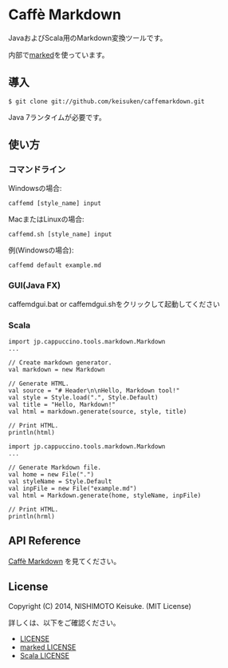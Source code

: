 # Caffè Markdown

JavaおよびScala用のMarkdown変換ツールです。

内部で[marked](https://github.com/chjj/marked)を使っています。



## 導入

```
$ git clone git://github.com/keisuken/caffemarkdown.git
```

Java 7ランタイムが必要です。



## 使い方



### コマンドライン

Windowsの場合:

```
caffemd [style_name] input
```

MacまたはLinuxの場合:

```
caffemd.sh [style_name] input
```

例(Windowsの場合):

```
caffemd default example.md
```



### GUI(Java FX)

caffemdgui.bat or caffemdgui.shをクリックして起動してください



### Scala

```
import jp.cappuccino.tools.markdown.Markdown
...

// Create markdown generator.
val markdown = new Markdown

// Generate HTML.
val source = "# Header\n\nHello, Markdown tool!"
val style = Style.load(".", Style.Default)
val title = "Hello, Markdown!"
val html = markdown.generate(source, style, title)

// Print HTML.
println(html)
```

```
import jp.cappuccino.tools.markdown.Markdown
...

// Generate Markdown file.
val home = new File(".")
val styleName = Style.Default
val inpFile = new File("example.md")
val html = Markdown.generate(home, styleName, inpFile)

// Print HTML.
println(hrml)
```



## API Reference

[Caffè Markdown](docs/api/index.html) を見てください。



## License

Copyright (C) 2014, NISHIMOTO Keisuke. (MIT License)

詳しくは、以下をご確認ください。

* [LICENSE](LICENSE.txt)
* [marked LICENSE](marked-LICENSE.txt)
* [Scala LICENSE](Scala-LICENSE.txt)
